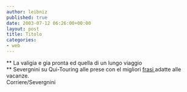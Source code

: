 ```yaml
---
author: leibniz
published: true
date: 2003-07-12 06:26:00+00:00
layout: post
title: Titolo
categories:
- web
---
```


 **   La valigia e gia pronta ed quella di un lungo viaggio   
** Severgnini su Qui-Touring alle prese con el migliori  [ frasi ](http://www.corriere.it/solferino/severgnini/03-07-06/01.spm)adatte alle vacanze.   
Corriere/Severgnini
